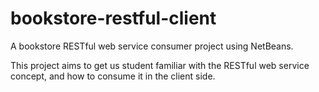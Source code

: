 # bookstore-restful-client
A bookstore RESTful web service consumer project using NetBeans.

This project aims to get us student familiar with the RESTful web service concept, and how to consume it in the client side.
